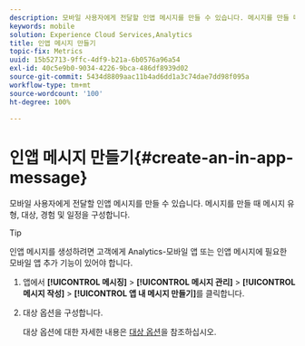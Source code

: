 ```yaml
---
description: 모바일 사용자에게 전달할 인앱 메시지를 만들 수 있습니다. 메시지를 만들 때 메시지 유형, 대상, 경험 및 일정을 구성합니다.
keywords: mobile
solution: Experience Cloud Services,Analytics
title: 인앱 메시지 만들기
topic-fix: Metrics
uuid: 15b52713-9ffc-4df9-b21a-6b0576a96a54
exl-id: 40c5e9b0-9034-4226-9bca-486df8939d02
source-git-commit: 5434d8809aac11b4ad6dd1a3c74dae7dd98f095a
workflow-type: tm+mt
source-wordcount: '100'
ht-degree: 100%

---
```


# 인앱 메시지 만들기{#create-an-in-app-message}

모바일 사용자에게 전달할 인앱 메시지를 만들 수 있습니다. 메시지를 만들 때 메시지 유형, 대상, 경험 및 일정을 구성합니다.

>[!TIP]
>
>인앱 메시지를 생성하려면 고객에게 Analytics-모바일 앱 또는 인앱 메시지에 필요한 모바일 앱 추가 기능이 있어야 합니다.

1. 앱에서 **[!UICONTROL 메시징]** > **[!UICONTROL 메시지 관리]** > **[!UICONTROL 메시지 작성]** > **[!UICONTROL 앱 내 메시지 만들기]**&#x200B;를 클릭합니다.
1. 대상 옵션을 구성합니다.

   대상 옵션에 대한 자세한 내용은 [대상 옵션](/help/using/in-app-messaging/t-in-app-message/c-audience-in-app-message.md)을 참조하십시오.
